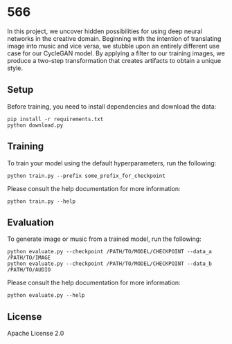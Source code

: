 # 566

In this project, we uncover hidden possibilities for using deep neural networks
in the creative domain. Beginning with the intention of translating image into
music and vice versa, we stubble upon an entirely different use case for our
CycleGAN model. By applying a filter to our training images, we produce a
two-step transformation that creates artifacts to obtain a unique style.

## Setup

Before training, you need to install dependencies and download the data:
```
pip install -r requirements.txt
python download.py
```

## Training

To train your model using the default hyperparameters, run the following:
```
python train.py --prefix some_prefix_for_checkpoint
```

Please consult the help documentation for more information:
```
python train.py --help
```

## Evaluation

To generate image or music from a trained model, run the following:

```
python evaluate.py --checkpoint /PATH/TO/MODEL/CHECKPOINT --data_a /PATH/TO/IMAGE
python evaluate.py --checkpoint /PATH/TO/MODEL/CHECKPOINT --data_b /PATH/TO/AUDIO
```

Please consult the help documentation for more information:
```
python evaluate.py --help
```

## License

Apache License 2.0
